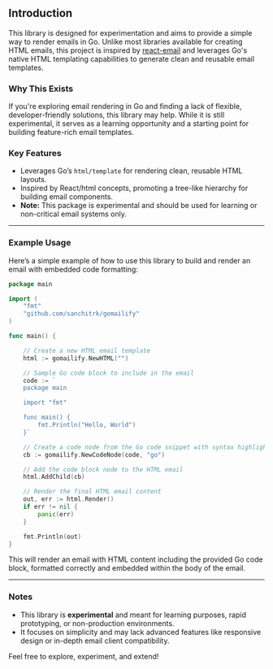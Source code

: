 ## Introduction

This library is designed for experimentation and aims to provide a simple way to render emails in Go. Unlike most libraries available for creating HTML emails, this project is inspired by [react-email](https://github.com/resend/react-email) and leverages Go's native HTML templating capabilities to generate clean and reusable email templates.

### Why This Exists

If you're exploring email rendering in Go and finding a lack of flexible, developer-friendly solutions, this library may help. While it is still experimental, it serves as a learning opportunity and a starting point for building feature-rich email templates.

### Key Features

- Leverages Go’s `html/template` for rendering clean, reusable HTML layouts.
- Inspired by React/html concepts, promoting a tree-like hierarchy for building email components.
- **Note:** This package is experimental and should be used for learning or non-critical email systems only.

---

### Example Usage

Here’s a simple example of how to use this library to build and render an email with embedded code formatting:

```go
package main

import (
    "fmt"
    "github.com/sanchitrk/gomailify"
)

func main() {

    // Create a new HTML email template
    html := gomailify.NewHTML("")

    // Sample Go code block to include in the email
    code := `
    package main

    import "fmt"

    func main() {
        fmt.Println("Hello, World")
    }`

    // Create a code node from the Go code snippet with syntax highlighting
    cb := gomailify.NewCodeNode(code, "go")

    // Add the code block node to the HTML email
    html.AddChild(cb)

    // Render the final HTML email content
    out, err := html.Render()
    if err != nil {
        panic(err)
    }

    fmt.Println(out)
}
```

This will render an email with HTML content including the provided Go code block, formatted correctly and embedded within the body of the email.

---

### Notes

- This library is **experimental** and meant for learning purposes, rapid prototyping, or non-production environments.
- It focuses on simplicity and may lack advanced features like responsive design or in-depth email client compatibility.

Feel free to explore, experiment, and extend!